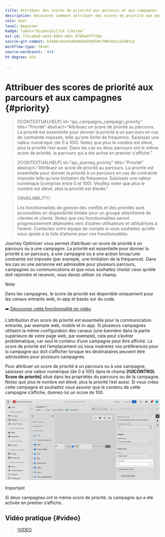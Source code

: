 ```yaml
---
title: Attribuer des scores de priorité aux parcours et aux campagnes
description: Découvrez comment attribuer des scores de priorité aux parcours et aux campagnes.
role: User
level: Beginner
badge: label="Disponibilité limitée"
exl-id: f33ca0a8-ed33-4964-a85c-8705a4ff728e
source-git-commit: b2446c6a243d6d95b6f695b9c7007e62c51d8fa3
workflow-type: tm+mt
source-wordcount: '419'
ht-degree: 91%

---
```


# Attribuer des scores de priorité aux parcours et aux campagnes {#priority}

>[!CONTEXTUALHELP]
>id="ajo_campaigns_campaign_priority"
>title="Priorité"
>abstract="Attribuez un score de priorité au parcours. La priorité est essentielle pour donner la priorité à un parcours en cas de contrainte imposée, telle qu’une limite de fréquence. Saisissez une valeur numérique (de 0 à 100). Notez que plus le nombre est élevé, plus la priorité l’est aussi. Dans les cas où deux parcours ont le même score de priorité, le parcours qui a été activé en premier s’affiche."

>[!CONTEXTUALHELP]
>id="ajo_journey_priority"
>title="Priorité"
>abstract="Attribuez un score de priorité au parcours. La priorité est essentielle pour donner la priorité à un parcours en cas de contrainte imposée telle qu’une limitation de fréquence. Saisissez une valeur numérique (comprise entre 0 et 100). Veuillez noter que plus le nombre est élevé, plus la priorité est élevée."

>[!AVAILABILITY]
>
>Les fonctionnalités de gestion des conflits et des priorités sont accessibles en disponibilité limitée pour un groupe sélectionné de clientes et clients. Notez que ces fonctionnalités seront progressivement déployées vers d’autres utilisateurs et utilisatrices à l’avenir. Contactez votre équipe de compte si vous souhaitez qu’elle vous ajoute à la liste d’attente pour ces fonctionnalités.

Journey Optimizer vous permet d’attribuer un score de priorité à un parcours ou à une campagne. La priorité est essentielle pour donner la priorité à un parcours, à une campagne ou à une action lorsqu’une contrainte est imposée (par exemple, une limitation de la fréquence). Dans les cas où une personne est admissible pour plusieurs parcours, campagnes ou communications et que vous souhaitez choisir ceux qu’elle doit rejoindre et recevoir, vous devez utiliser ce champ.

>[!NOTE]
>
>Dans les campagnes, le score de priorité est disponible uniquement pour les canaux entrants web, in-app et basés sur du code.

➡️ [Découvrez cette fonctionnalité en vidéo](#video)

L’attribution d’un score de priorité est essentielle pour la communication entrante, par exemple web, mobile et in-app. Si plusieurs campagnes utilisent la même configuration des canaux (une bannière dans la partie supérieure de votre page web, par exemple), cela peut s’avérer problématique, car seul le contenu d’une campagne peut être affiché. Le score de priorité est l’emplacement où vous insérerez vos préférences pour la campagne qui doit s’afficher lorsque les destinataires peuvent être admissibles pour plusieurs campagnes.

Pour attribuer un score de priorité à un parcours ou à une campagne, saisissez une valeur numérique (de 0 à 100) dans le champ **[!UICONTROL Score de priorité]** situé dans les propriétés du parcours ou de la campagne. Notez que plus le nombre est élevé, plus la priorité l’est aussi. Si vous créez cette campagne et souhaitez vous assurer que le contenu de cette campagne s’affiche, donnez-lui un score de 100.

![](assets/priority-score.png)

>[!IMPORTANT]
>
>Si deux campagnes ont le même score de priorité, la campagne qui a été activée en premier s’affiche.

## Vidéo pratique {#video}

>[!VIDEO](https://video.tv.adobe.com/v/3445003?quality=12&captions=fre_fr)
